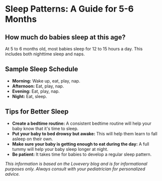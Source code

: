 # Sleep Patterns: A Guide for 5-6 Months

## How much do babies sleep at this age?

At 5 to 6 months old, most babies sleep for 12 to 15 hours a day. This includes both nighttime sleep and naps.

## Sample Sleep Schedule

*   **Morning:** Wake up, eat, play, nap.
*   **Afternoon:** Eat, play, nap.
*   **Evening:** Eat, play, nap.
*   **Night:** Eat, sleep.

## Tips for Better Sleep

*   **Create a bedtime routine:** A consistent bedtime routine will help your baby know that it's time to sleep.
*   **Put your baby to bed drowsy but awake:** This will help them learn to fall asleep on their own.
*   **Make sure your baby is getting enough to eat during the day:** A full tummy will help your baby sleep longer at night.
*   **Be patient:** It takes time for babies to develop a regular sleep pattern.

*This information is based on the Lovevery blog and is for informational purposes only. Always consult with your pediatrician for personalized advice.*
